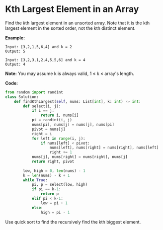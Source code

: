 # Kth Largest Element in an Array

Find the *k*th largest element in an unsorted array. Note that it is the kth largest element in the sorted order, not the kth distinct element.

**Example:**

```
Input: [3,2,1,5,6,4] and k = 2
Output: 5
```
```
Input: [3,2,3,1,2,4,5,5,6] and k = 4
Output: 4
```

**Note:**
You may assume k is always valid, 1 ≤ k ≤ array's length.

**Code:**

```python
from random import randint
class Solution:
    def findKthLargest(self, nums: List[int], k: int) -> int:
        def select(i, j):
            if i == j:
                return i, nums[i]
            pi = randint(i, j) 
            nums[pi], nums[j] = nums[j], nums[pi]
            pivot = nums[j]
            right = i
            for left in range(i, j):
                if nums[left] < pivot:
                    nums[left], nums[right] = nums[right], nums[left]
                    right += 1
            nums[j], nums[right] = nums[right], nums[j]
            return right, pivot
        
        low, high = 0, len(nums) - 1
        k = len(nums) - k + 1
        while True:
            pi, p = select(low, high)
            if pi == k-1:
                return p
            elif pi < k-1:
                low = pi + 1
            else:
                high = pi - 1
```
Use quick sort to find the recursively find the kth biggest element.